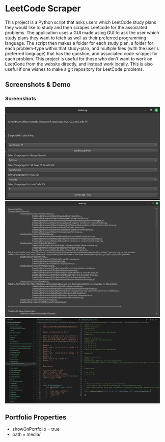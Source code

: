 # LeetCode Scraper 
This project is a Python script that asks users which LeetCode study plans they would like to study and then scrapes Leetcode for the associated problems. The application uses a GUI made using GUI to ask the user which study plans they want to fetch as well as their preferred programming language. The script then makes a folder for each study plan, a folder for each problem-type within that study-plan, and multiple files (with the user's preferred language) that has the question, and associated code-snippet for each problem. This project is useful for those who don't want to work on LeetCode from the website directly, and instead work locally. This is also useful if one wishes to make a git repository for LeetCode problems.



## Screenshots & Demo
### Screenshots
![Alt text](./media/gui-interface.png)
![Alt text](./media/gui-result.png)
![Alt text](./media/new-plans.png)


## Portfolio Properties
- showOnPortfolio = true
- path = media/
